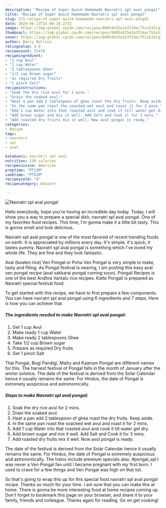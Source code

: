 ```yaml
---
description: "Recipe of Super Quick Homemade Navratri spl aval pongal"
title: "Recipe of Super Quick Homemade Navratri spl aval pongal"
slug: 371-recipe-of-super-quick-homemade-navratri-spl-aval-pongal
date: 2020-06-13T15:40:34.273Z
image: https://img-global.cpcdn.com/recipes/08054425e2a3724a/751x532cq70/navratri-spl-aval-pongal-recipe-main-photo.jpg
thumbnail: https://img-global.cpcdn.com/recipes/08054425e2a3724a/751x532cq70/navratri-spl-aval-pongal-recipe-main-photo.jpg
cover: https://img-global.cpcdn.com/recipes/08054425e2a3724a/751x532cq70/navratri-spl-aval-pongal-recipe-main-photo.jpg
author: Barry Mullins
ratingvalue: 4.8
reviewcount: 15478
recipeingredient:
- "1 cup Avul"
- "1 cup Water"
- "2 tablespoons Ghee"
- "1/2 cup Brown sugar"
- "as required Dry fruits"
- "1 pinch Salt"
recipeinstructions:
- "Soak the dry rice avul for 2 mins."
- "Drain the soaked avul."
- "Heat a pan add 2 tablespoon of ghee roast the dry fruits. Keep aside."
- "In the same pan roast the soacked wet avul and roast it for 2 mins."
- "Add 1 cup Water into that roasted avul and cook it till water get dry."
- "Add brown sugar and mix it well. Add Salt and Cook it for 3 mins."
- "Add roasted dry fruits mix it well. Now avul pongal is ready."
categories:
- Recipe
tags:
- navratri
- spl
- aval

katakunci: navratri spl aval 
nutrition: 138 calories
recipecuisine: American
preptime: "PT13M"
cooktime: "PT51M"
recipeyield: "4"
recipecategory: Dessert

---
```



![Navratri spl aval pongal](https://img-global.cpcdn.com/recipes/08054425e2a3724a/751x532cq70/navratri-spl-aval-pongal-recipe-main-photo.jpg)

Hello everybody, hope you're having an incredible day today. Today, I will show you a way to prepare a special dish, navratri spl aval pongal. One of my favorites food recipes. This time, I'm gonna make it a little bit tasty. This is gonna smell and look delicious.

Navratri spl aval pongal is one of the most favored of recent trending foods on earth. It is appreciated by millions every day. It's simple, it's quick, it tastes yummy. Navratri spl aval pongal is something which I've loved my whole life. They are fine and they look fantastic.

Aval (beaten rice) Ven Pongal or Poha Ven Pongal is very simple to make, tasty and filling. As Pongal festival is nearing, I am posting this easy aval ven pongal recipe (aval sakkarai pongal coming soon). Pongali Recipes is one of the best Andhra Vantalu rice recipes. Katte Pongali is prepared as Navratri special festival food.


To get started with this recipe, we have to first prepare a few components. You can have navratri spl aval pongal using 6 ingredients and 7 steps. Here is how you can achieve that.

<!--inarticleads1-->

##### The ingredients needed to make Navratri spl aval pongal:

1. Get 1 cup Avul
1. Make ready 1 cup Water
1. Make ready 2 tablespoons Ghee
1. Take 1/2 cup Brown sugar
1. Prepare as required Dry fruits
1. Get 1 pinch Salt


Thai Pongal, Bogi Pandigi, Mattu and Kaanum Pongal are different names for this. The harvest festival of Pongal falls in the month of January after the winter solstice. The date of the festival is derived from the Solar Calendar hence it usually remains the same. For Hindus, the date of Pongal is extremely auspicious and astronomically. 

<!--inarticleads2-->

##### Steps to make Navratri spl aval pongal:

1. Soak the dry rice avul for 2 mins.
1. Drain the soaked avul.
1. Heat a pan add 2 tablespoon of ghee roast the dry fruits. Keep aside.
1. In the same pan roast the soacked wet avul and roast it for 2 mins.
1. Add 1 cup Water into that roasted avul and cook it till water get dry.
1. Add brown sugar and mix it well. Add Salt and Cook it for 3 mins.
1. Add roasted dry fruits mix it well. Now avul pongal is ready.


The date of the festival is derived from the Solar Calendar hence it usually remains the same. For Hindus, the date of Pongal is extremely auspicious and astronomically. The trains include premium specials also. #pongal_spl I was never a Ven Pongal fan until I became pregnant with my first born. I used to crave for a few things and Ven Pongal was high on that list. 

So that's going to wrap this up for this special food navratri spl aval pongal recipe. Thanks so much for your time. I am sure that you can make this at home. There is gonna be more interesting food at home recipes coming up. Don't forget to bookmark this page on your browser, and share it to your family, friends and colleague. Thanks again for reading. Go on get cooking!
